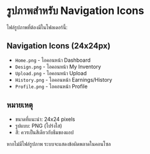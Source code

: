 # รูปภาพสำหรับ Navigation Icons

ไฟล์รูปภาพที่ต้องมีในโฟลเดอร์นี้:

## Navigation Icons (24x24px)
- `Home.png` - ไอคอนหน้า Dashboard
- `Design.png` - ไอคอนหน้า My Inventory  
- `Upload.png` - ไอคอนหน้า Upload
- `History.png` - ไอคอนหน้า Earnings/History
- `Profile.png` - ไอคอนหน้า Profile

## หมายเหตุ
- ขนาดที่แนะนำ: 24x24 pixels
- รูปแบบ: PNG (โปร่งใส)
- สี: ควรเป็นสีเดียวกับธีมของแอป

หากไม่มีไฟล์รูปภาพ ระบบจะแสดงข้อผิดพลาดในคอนโซล 